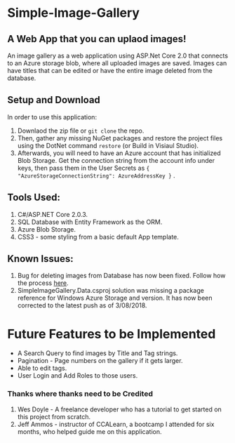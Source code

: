 # Simple-Image-Gallery
## A Web App that you can uplaod images!
An image gallery as a web application using ASP.Net Core 2.0 that connects to an Azure storage blob, where all uploaded images are saved. Images can have titles that can be edited or have the entire image deleted from the database.

## Setup and Download

In order to use this application:
1. Downlaod the zip file or `git clone` the repo.
2. Then, gather any missing NuGet packages and restore the project files using the DotNet command `restore` (or Build in Visiaul Studio). 
3. Afterwards, you will need to have an Azure account that has initialized Blob Storage. Get the connection string from the account info under keys, then pass them in the User Secrets as `{ "AzureStorageConnectionString": AzureAddressKey }` .

## Tools Used:

1. C#/ASP.NET Core 2.0.3.
2. SQL Database with Entity Framework as the ORM.
3. Azure Blob Storage.
4. CSS3 - some styling from a basic default App template.

## Known Issues:

1. Bug for deleting images from Database has now been fixed. Follow how the process [here](https://github.com/johnmcraig/Simple-Image-Gallery/issues/1).
2. SimpleImageGallery.Data.csproj solution was missing a package reference for Windows Azure Storage and version. It has now been corrected to the latest push as of 3/08/2018.

# Future Features to be Implemented

- A Search Query to find images by Title and Tag strings.
- Pagination - Page numbers on the gallery if it gets larger.
- Able to edit tags.
- User Login and Add Roles to those users.

### Thanks where thanks need to be Credited

1. Wes Doyle - A freelance developer who has a tutorial to get started on this project from scratch.
2. Jeff Ammos - instructor of CCALearn, a bootcamp I attended for six months, who helped guide me on this application.

